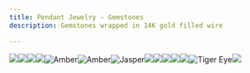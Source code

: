 ```yaml
---
title: Pendant Jewelry - Gemstones
description: Gemstones wrapped in 14K gold filled wire

---
```

![](/assets/img/img_7650.jpeg)![](/assets/img/img_7659.jpeg)![](/assets/img/img_7661.jpeg)![](/assets/img/img_7692.jpeg)![](/assets/img/img_7691.jpeg "Amber")![](/assets/img/img_7690.jpeg "Amber")![](/assets/img/img_7688.jpeg "Jasper")![](/assets/img/img_7689.jpeg)![](/assets/img/img_7662.jpeg)![](/assets/img/img_7663.jpeg)![](/assets/img/img_7657.jpeg)![](/assets/img/img_7654.jpeg)![](/assets/img/img_7655.jpeg "Tiger Eye")![](/assets/img/img_7656.jpeg)